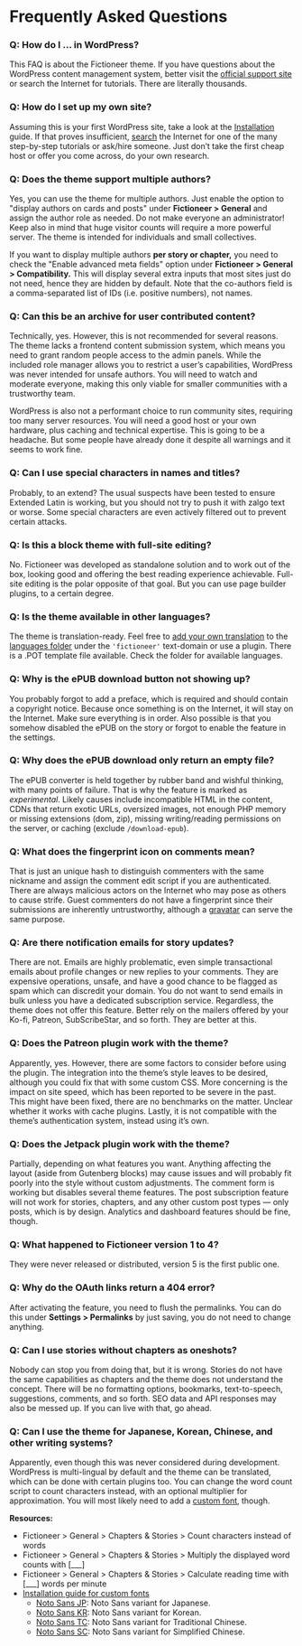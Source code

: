 # Frequently Asked Questions

### Q: How do I ... in WordPress?

This FAQ is about the Fictioneer theme. If you have questions about the WordPress content management system, better visit the [official support site](https://wordpress.org/support/) or search the Internet for tutorials. There are literally thousands.

### Q: How do I set up my own site?

Assuming this is your first WordPress site, take a look at the [Installation](INSTALLATION.md) guide. If that proves insufficient, [search](https://www.google.com/search?q=wordpress+step+by+step+tutorial) the Internet for one of the many step-by-step tutorials or ask/hire someone. Just don’t take the first cheap host or offer you come across, do your own research.

### Q: Does the theme support multiple authors?

Yes, you can use the theme for multiple authors. Just enable the option to "display authors on cards and posts" under **Fictioneer > General** and assign the author role as needed. Do not make everyone an administrator! Keep also in mind that huge visitor counts will require a more powerful server. The theme is intended for individuals and small collectives.

If you want to display multiple authors **per story or chapter,** you need to check the "Enable advanced meta fields" option under **Fictioneer > General > Compatibility.** This will display several extra inputs that most sites just do not need, hence they are hidden by default. Note that the co-authors field is a comma-separated list of IDs (i.e. positive numbers), not names.

### Q: Can this be an archive for user contributed content?

Technically, yes. However, this is not recommended for several reasons. The theme lacks a frontend content submission system, which means you need to grant random people access to the admin panels. While the included role manager allows you to restrict a user’s capabilities, WordPress was never intended for unsafe authors. You will need to watch and moderate everyone, making this only viable for smaller communities with a trustworthy team.

WordPress is also not a performant choice to run community sites, requiring too many server resources. You will need a good host or your own hardware, plus caching and technical expertise. This is going to be a headache. But some people have already done it despite all warnings and it seems to work fine.

### Q: Can I use special characters in names and titles?

Probably, to an extend? The usual suspects have been tested to ensure Extended Latin is working, but you should not try to push it with zalgo text or worse. Some special characters are even actively filtered out to prevent certain attacks.

### Q: Is this a block theme with full-site editing?

No. Fictioneer was developed as standalone solution and to work out of the box, looking good and offering the best reading experience achievable. Full-site editing is the polar opposite of that goal. But you can use page builder plugins, to a certain degree.

### Q: Is the theme available in other languages?

The theme is translation-ready. Feel free to [add your own translation](https://developer.wordpress.org/apis/internationalization/localization/) to the [languages folder](/languages) under the `'fictioneer'` text-domain or use a plugin. There is a .POT template file available. Check the folder for available languages.

### Q: Why is the ePUB download button not showing up?

You probably forgot to add a preface, which is required and should contain a copyright notice. Because once something is on the Internet, it will stay on the Internet. Make sure everything is in order. Also possible is that you somehow disabled the ePUB on the story or forgot to enable the feature in the settings.

### Q: Why does the ePUB download only return an empty file?

The ePUB converter is held together by rubber band and wishful thinking, with many points of failure. That is why the feature is marked as *experimental*. Likely causes include incompatible HTML in the content, CDNs that return exotic URLs, oversized images, not enough PHP memory or missing extensions (dom, zip), missing writing/reading permissions on the server, or caching (exclude `/download-epub`).

### Q: What does the fingerprint icon on comments mean?

That is just an unique hash to distinguish commenters with the same nickname and assign the comment edit script if you are authenticated. There are always malicious actors on the Internet who may pose as others to cause strife. Guest commenters do not have a fingerprint since their submissions are inherently untrustworthy, although a [gravatar](https://gravatar.com/) can serve the same purpose.

### Q: Are there notification emails for story updates?

There are not. Emails are highly problematic, even simple transactional emails about profile changes or new replies to your comments. They are expensive operations, unsafe, and have a good chance to be flagged as spam which can discredit your domain. You do not want to send emails in bulk unless you have a dedicated subscription service. Regardless, the theme does not offer this feature. Better rely on the mailers offered by your Ko-fi, Patreon, SubScribeStar, and so forth. They are better at this.

### Q: Does the Patreon plugin work with the theme?

Apparently, yes. However, there are some factors to consider before using the plugin. The integration into the theme’s style leaves to be desired, although you could fix that with some custom CSS. More concerning is the impact on site speed, which has been reported to be severe in the past. This might have been fixed, there are no benchmarks on the matter. Unclear whether it works with cache plugins. Lastly, it is not compatible with the theme’s authentication system, instead using it’s own.

### Q: Does the Jetpack plugin work with the theme?

Partially, depending on what features you want. Anything affecting the layout (aside from Gutenberg blocks) may cause issues and will probably fit poorly into the style without custom adjustments. The comment form is working but disables several theme features. The post subscription feature will not work for stories, chapters, and any other custom post types — only posts, which is by design. Analytics and dashboard features should be fine, though.

### Q: What happened to Fictioneer version 1 to 4?

They were never released or distributed, version 5 is the first public one.

### Q: Why do the OAuth links return a 404 error?

After activating the feature, you need to flush the permalinks. You can do this under **Settings > Permalinks** by just saving, you do not need to change anything.

### Q: Can I use stories without chapters as oneshots?

Nobody can stop you from doing that, but it is wrong. Stories do not have the same capabilities as chapters and the theme does not understand the concept. There will be no formatting options, bookmarks, text-to-speech, suggestions, comments, and so forth. SEO data and API responses may also be messed up. If you can live with that, go ahead.

### Q: Can I use the theme for Japanese, Korean, Chinese, and other writing systems?

Apparently, even though this was never considered during development. WordPress is multi-lingual by default and the theme can be translated, which can be done with certain plugins too. You can change the word count script to count characters instead, with an optional multiplier for approximation. You will most likely need to add a [custom font](https://github.com/Tetrakern/fictioneer/blob/main/INSTALLATION.md#custom-fonts), though.

**Resources:**
* Fictioneer > General > Chapters & Stories > Count characters instead of words
* Fictioneer > General > Chapters & Stories > Multiply the displayed word counts with \[\_\_\_\]
* Fictioneer > General > Chapters & Stories > Calculate reading time with \[\_\_\_\] words per minute
* [Installation guide for custom fonts](https://github.com/Tetrakern/fictioneer/blob/main/INSTALLATION.md#custom-fonts)
  * [Noto Sans JP](https://github.com/Tetrakern/fictioneer/tree/main/repo/fonts/noto-sans-jp): Noto Sans variant for Japanese.
  * [Noto Sans KR](https://github.com/Tetrakern/fictioneer/tree/main/repo/fonts/noto-sans-kr): Noto Sans variant for Korean.
  * [Noto Sans TC](https://github.com/Tetrakern/fictioneer/tree/main/repo/fonts/noto-sans-tc): Noto Sans variant for Traditional Chinese.
  * [Noto Sans SC](https://github.com/Tetrakern/fictioneer/tree/main/repo/fonts/noto-sans-sc): Noto Sans variant for Simplified Chinese.
